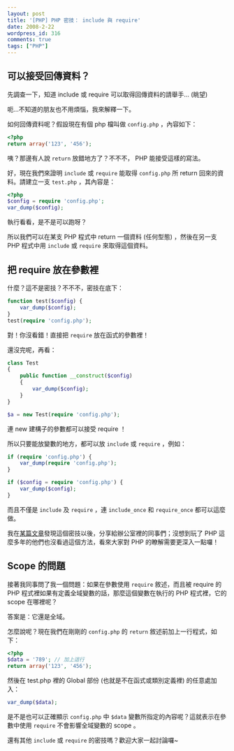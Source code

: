 ```yaml
---
layout: post
title: '[PHP] PHP 密技： include 與 require'
date: 2008-2-22
wordpress_id: 316
comments: true
tags: ["PHP"]
---
```


## 可以接受回傳資料？

先調查一下，知道 include 或 require 可以取得回傳資料的請舉手... (眺望)

呃...不知道的朋友也不用煩惱，我來解釋一下。

<!--more-->

如何回傳資料呢？假設現在有個 php 檔叫做 `config.php` ，內容如下：

```php
<?php
return array('123', '456');
```

咦？那邊有人說 `return` 放錯地方了？不不不， PHP 能接受這樣的寫法。

好，現在我們來證明 `include` 或 `require` 能取得 `config.php` 所 return 回來的資料。請建立一支 `test.php` ，其內容是：

```php
<?php
$config = require 'config.php';
var_dump($config);
```

執行看看，是不是可以跑呀？

所以我們可以在某支 PHP 程式中 return 一個資料 (任何型態) ，然後在另一支 PHP 程式中用 `include` 或 `require` 來取得這個資料。

## 把 require 放在參數裡

什麼？這不是密技？不不不，密技在底下：

```php
function test($config) {
    var_dump($config);
}
test(require 'config.php');
```

對！你沒看錯！直接把 `require` 放在函式的參數裡！

還沒完呢，再看：

```php
class Test
{
    public function __construct($config)
    {
        var_dump($config);
    }
}

$a = new Test(require 'config.php');
```

連 new 建構子的參數都可以接受 require ！

所以只要能放變數的地方，都可以放 `include` 或 `require` ，例如：

```php
if (require 'config.php') {
    var_dump(require 'config.php');
}

if ($config = require 'config.php') {
    var_dump($config);
}
```

而且不僅是 `include` 及 `require` ，連 `include_once` 和 `require_once` 都可以這麼做。

我在[某篇文章](http://blog.astrumfutura.com/archives/340-The-Zend-Framework,-Dependency-Injection-and-Zend_Di.html)發現這個密技以後，分享給辦公室裡的同事們；沒想到玩了 PHP 這麼多年的他們也沒看過這個方法，看來大家對 PHP 的瞭解需要更深入一點囉！

## Scope 的問題

接著我同事問了我一個問題：如果在參數使用 `require` 敘述，而且被 require 的 PHP 程式裡如果有定義全域變數的話，那麼這個變數在執行的 PHP 程式裡，它的 scope 在哪裡呢？

答案是：它還是全域。

怎麼說呢？現在我們在剛剛的 `config.php` 的 `return` 敘述前加上一行程式，如下：

```php
<?php
$data = '789'; // 加上這行
return array('123', '456');
```

然後在 test.php 裡的 Global 部份 (也就是不在函式或類別定義裡) 的任意處加入：

```php
var_dump($data);
```

是不是也可以正確顯示 `config.php` 中 `$data` 變數所指定的內容呢？這就表示在參數中使用 `require` 不會影響全域變數的 scope 。

還有其他 `include` 或 `require` 的密技嗎？歡迎大家一起討論囉~

